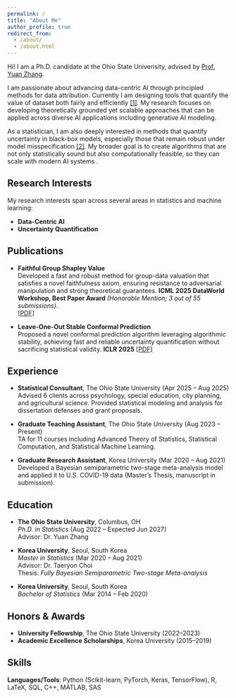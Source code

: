 ```yaml
---
permalink: /
title: "About Me"
author_profile: true
redirect_from: 
  - /about/
  - /about.html
---
```


Hi! I am a Ph.D. candidate at the Ohio State Univerisity, advised by [Prof. Yuan Zhang](https://www.asc.ohio-state.edu/zhang.7824/).

I am passionate about advancing data-centric AI through principled methods for data attribution. Currently I am designing tools that quantify the value of dataset both fairly and efficiently [[1]](https://arxiv.org/abs/2505.19013). My research focuses on developing theoretically grounded yet scalable approaches that can be applied across diverse AI applications including generative AI modeling.

As a statistician, I am also deeply interested in methods that quantify uncertainty in black-box models, especially those that remain robust under model misspecification [[2]](https://openreview.net/forum?id=Bt1vnCnAVS&noteId=uNqjmfay9Q). My broader goal is to create algorithms that are not only statistically sound but also computationally feasible, so they can scale with modern AI systems .

## Research Interests

My research interests span across several areas in statistics and machine learning:

- **Data-Centric AI**
- **Uncertainty Quantification**

## Publications

- **Faithful Group Shapley Value**  
  Developed a fast and robust method for group-data valuation that satisfies a novel faithfulness axiom, ensuring resistance to adversarial manipulation and strong theoretical guarantees. **ICML 2025 DataWorld Workshop, Best Paper Award** *(Honorable Mention; 3 out of 55 submissions)*.  
  [[PDF]](https://arxiv.org/abs/2505.19013)

- **Leave-One-Out Stable Conformal Prediction**  
  Proposed a novel conformal prediction algorithm leveraging algorithmic stability, achieving fast and reliable uncertainty quantification without sacrificing statistical validity. **ICLR 2025**
  [[PDF]](https://openreview.net/forum?id=Bt1vnCnAVS)

## Experience

- **Statistical Consultant**, The Ohio State University (Apr 2025 – Aug 2025)  
  Advised 6 clients across psychology, special education, city planning, and agricultural science. Provided statistical modeling and analysis for dissertation defenses and grant proposals.

- **Graduate Teaching Assistant**, The Ohio State University (Aug 2023 – Present)  
  TA for 11 courses including Advanced Theory of Statistics, Statistical Computation, and Statistical Machine Learning.

- **Graduate Research Assistant**, Korea University (Mar 2020 – Aug 2021)  
  Developed a Bayesian semiparametric two-stage meta-analysis model and applied it to U.S. COVID-19 data (Master’s Thesis, manuscript in submission).

## Education

- **The Ohio State University**, Columbus, OH  
  *Ph.D. in Statistics* (Aug 2022 – Expected Jun 2027)  
  Advisor: Dr. Yuan Zhang

- **Korea University**, Seoul, South Korea  
  *Master in Statistics* (Mar 2020 – Aug 2021)  
  Advisor: Dr. Taeryon Choi  
  Thesis: *Fully Bayesian Semiparametric Two-stage Meta-analysis*

- **Korea University**, Seoul, South Korea  
  *Bachelor of Statistics* (Mar 2014 – Feb 2020)  

## Honors & Awards

- **University Fellowship**, The Ohio State University (2022–2023)
- **Academic Excellence Scholarships**, Korea University (2015–2019)

## Skills

**Languages/Tools**: Python (Scikit-learn, PyTorch, Keras, TensorFlow), R, LaTeX, SQL, C++, MATLAB, SAS
